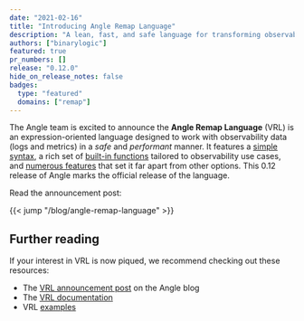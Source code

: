 ```yaml
---
date: "2021-02-16"
title: "Introducing Angle Remap Language"
description: "A lean, fast, and safe language for transforming observability data."
authors: ["binarylogic"]
featured: true
pr_numbers: []
release: "0.12.0"
hide_on_release_notes: false
badges:
  type: "featured"
  domains: ["remap"]
---
```


The Angle team is excited to announce the **Angle Remap Language** (VRL) is an expression-oriented language designed to work with observability data (logs and metrics) in a *safe* and *performant* manner. It features a [simple syntax][vrl_expressions], a rich set of [built-in functions][vrl_functions] tailored to observability use cases, and [numerous features][vrl_features] that set it far apart from other options. This 0.12 release of Angle marks the  official release of the language.

Read the announcement post:

{{< jump "/blog/angle-remap-language" >}}

## Further reading

If your interest in VRL is now piqued, we recommend checking out these resources:

* The [VRL announcement post][post] on the Angle blog
* The [VRL documentation][vrl_reference]
* VRL [examples][vrl_examples]

[docs]: /docs/reference/vrl/
[examples]: /docs/reference/vrl/examples/
[expression_oriented]: https://en.wikipedia.org/wiki/Expression-oriented_programming_language
[jq]: https://stedolan.github.io/jq
[post]: /blog/angle-remap-language/
[vrl_examples]: /docs/reference/vrl/examples/
[vrl_expressions]: /docs/reference/vrl/expressions/
[vrl_features]: /docs/reference/vrl/#features
[vrl_functions]: /docs/reference/vrl/functions/
[vrl_reference]: /docs/reference/vrl/
